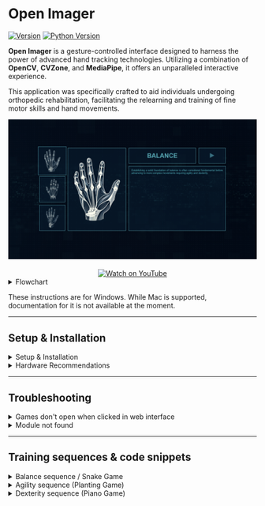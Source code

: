 # Open Imager

[![Version](https://img.shields.io/badge/version-4.2.0-blue.svg)]()
[![Python Version](https://img.shields.io/badge/python-3.12-blue.svg)](https://www.python.org/downloads/release/python-312/)

**Open Imager** is a gesture-controlled interface designed to harness the power of advanced hand tracking technologies. Utilizing a combination of **OpenCV**, **CVZone**, and **MediaPipe**, it offers an unparalleled interactive experience.

This application was specifically crafted to aid individuals undergoing orthopedic rehabilitation, facilitating the relearning and training of fine motor skills and hand movements.

<div style="display: flex; flex-direction: column;">
  <img src="https://github.com/bayoudhseif/openimager/blob/master/assets/interface.PNG?raw=true" alt="Interface Preview" style="width: 100%;">
</div>

<div style="display: flex; justify-content: center; margin-top: 20px;">
  <a href="https://www.youtube.com/watch?v=ZJ_tWuLcxhg" target="_blank">
    <img src="https://img.shields.io/badge/Watch%20on-YouTube-red?style=for-the-badge&logo=youtube" alt="Watch on YouTube" style="width: 300px;">
  </a>
</div>

<details>
<summary>Flowchart</summary>

<img src="https://github.com/bayoudhseif/openimager/blob/master/assets/flowchart.png?raw=true" alt="Flowchart" style="width: 100%;">

</details>

These instructions are for Windows. While Mac is supported, documentation for it is not available at the moment.

---

## Setup & Installation

<details>
<summary>Setup & Installation</summary>

### Prerequisites

- **[Python 3.12](https://www.python.org/ftp/python/3.12.3/python-3.12.3-amd64.exe)**: Ensure you have Python 3.12 installed.
- **[Microsoft Visual C++](https://aka.ms/vs/17/release/vc_redist.x64.exe)**: Install the Microsoft Visual C++ 2015-2022 Redistributable.

### Installation

1. **Clone or Download Repository**
   - Clone the project repository using Git or download it as a ZIP file.

2. **Install Dependencies**
   - Open your terminal or command prompt.
   - Navigate to the project repository directory.
   - Run the following command to install the required Python packages:
     ```sh
     pip install -r requirements.txt
     ```

### Running the Application

1. **Navigate to Application Directory**
   - Change directory to `main-web`:
     ```sh
     cd main-web
     ```

2. **Run the Application**
   - Execute the following command to start the application:
     ```sh
     python openimager-windows.py
     ```

</details>

<details>
<summary>Hardware Recommendations</summary>

To ensure optimal performance, it is recommended to use the following hardware specifications:

- **Processor**: Quad-core CPU with 2.5 GHz or higher clock speed.
- **RAM**: Minimum 8 GB RAM.
- **GPU**: Optional but recommended for improved performance, with at least 2 GB VRAM.
- **Camera**: Standard webcam capable of at least 720p resolution.

</details>

---

## Troubleshooting

<details>
<summary>Games don't open when clicked in web interface</summary>

If you're having trouble getting the training modules to work after starting the Flask server from `openimager-windows.py`, follow these steps:

1. **Go to the Levels Directory**: Open your command prompt or terminal and navigate to the `levels` folder inside the `main-web` folder of your project.

2. **Find the Module**: Inside the `levels` folder, you'll see folders named `agility`, `balance`, and `dexterity`. Go into the folder that corresponds to the module you're having trouble with. For example, if it's the agility module, go into the `agility` folder.

3. **Run the Module**: Once you're inside the module's folder, find the Python file (it will have the same name as the folder) and run it by typing `python filename.py` in your command prompt or terminal. This will run the module directly and may show any errors that are preventing it from working properly.

Repeat these steps for the other modules if needed.

</details>

<details>
<summary>Module not found</summary>

If the troubleshooting tip above shows **"module name not found"**, follow these steps:

1. **Try Installing with pip**:
    - Run `pip install <module_name>`

2. **If Error Persists**:
    - Run `pip install <module_name> --user`

Replace `<module_name>` with the library name that gives the error, for example, `cvzone`, `flask`, etc.

</details>

---

## Training sequences & code snippets

<details>
<summary>Balance sequence / Snake Game</summary>

### Purpose
- A hand-controlled snake game using OpenCV and Pygame.

### Game Mechanics
- The game continuously captures frames from the camera, detects hand landmarks, and uses the index finger position to control the snake.
- If the snake's head (index finger tip) collides with a treat, the score increases, and a new treat position is generated.
- The game ends if the snake stands still for too long.

1. **Hand Detection and Grabbing Mechanism**
   <details>
   <summary><b>View Code</b></summary>

   ```python
   # Initialize hand detector
   detector = HandDetector(detectionCon=0.8)

   # Main loop
   while True:
       success, img = cap.read()
       if not success:
           print("Failed to capture video frame.")
           continue  # Skip the rest of the loop and try to get another frame

       img = cv2.flip(img, 1)
       hands, img = detector.findHands(img, draw=False)

       if hands:
           for hand in hands:
               lm_list = hand["lmList"]
               cursor = lm_list[8][:2]
               l, _, _ = detector.findDistance(lm_list[8][:2], lm_list[12][:2], img)

               if not is_grabbing and l < grab_threshold:
                   is_grabbing = True
               elif is_grabbing and l > release_threshold:
                   is_grabbing = False

               single_rect.update(cursor, is_grabbing)
   ```

   **Explanation**:
   - The hand detector is initialized with a confidence threshold of 0.8.
   - In the main loop, it captures frames from the camera, flips them horizontally, and detects hands in the frame.
   - It calculates the distance between the index and middle fingertips to determine if the user is grabbing (fingers close together) or releasing (fingers apart) the draggable object.

   </details>

2. **Draggable Rectangle Class with Image**
   <details>
   <summary><b>View Code</b></summary>

   ```python
   # Define class for draggable rectangle (now with images)
   class DragRect:
       def __init__(self, pos_center, image):
           self.pos_center = pos_center
           self.image = image
           self.is_grabbed = False
           self.size = [image.shape[1], image.shape[0]]

       def update(self, cursor, is_grabbing):
           cx, cy = self.pos_center
           w, h = self.size

           if cx - w // 2 < cursor[0] < cx + w // 2 and cy - h // 2 < cursor[1] < cy + h // 2:
               if is_grabbing:
                   self.pos_center = cursor
                   self.is_grabbed = True
               else:
                   self.is_grabbed = False
           else:
               if self.is_grabbed and is_grabbing:
                   self.pos_center = cursor
               elif not is_grabbing:
                   self.is_grabbed = False
   ```

   **Explanation**:
   - `DragRect` class manages a draggable rectangle with an image.
   - It updates the rectangle's position based on the cursor's position when the hand is grabbing it.
   - It checks if the cursor is within the rectangle's bounds to determine if the rectangle should follow the cursor.

   </details>

3. **Planting Zone and Seed Planting Logic**
   <details>
   <summary><b>View Code</b></summary>

   ```python
   # Function to check if a point is inside a rectangle
   def is_inside_planting_zone(rect_pos, zone_pos, zone_size):
       rx, ry = rect_pos
       zx, zy = zone_pos
       zw, zh = zone_size

       return zx - zw // 2 < rx < zx + zw // 2 and zy - zh // 2 < ry < zy + zh // 2

   # Function to generate a new planting zone position
   def generate_new_planting_zone(exclude_pos, img_size, zone_size):
       img_width, img_height = img_size
       zone_width, zone_height = zone_size
       margin = 100  # To ensure the zone does not spawn too close to the edges
       x = random.randint(margin + zone_width // 2, img_width - margin - zone_width // 2)
       y = random.randint(margin + zone_height // 2, img_height - margin - zone_height // 2)
       return [x, y]
   ```

   **Explanation**:
   - `is_inside_planting_zone`: Checks if the rectangle's center is within the planting zone's boundaries.
   - `generate_new_planting_zone`: Generates a new random position for the planting zone, ensuring it doesn't spawn too close to the edges or overlap with the current zone.

   </details>

</details>

<details>
<summary>Agility sequence (Planting Game)</summary>

### Purpose
- A hand-controlled drag-and-drop planting game using OpenCV and Pygame.

### Game Mechanics
- The game detects hand gestures to grab and move a box (seed) to a planting zone.
- If the box is placed inside the planting zone, a new planting zone is generated.

1. **Hand Detection and Initialization**
   <details>
   <summary><b>View Code</b></summary>

   ```python

   # Initialize camera
   cap = cv2.VideoCapture(0)
   cap.set(3, 1920)
   cap.set(4, 1080)

   # Initialize hand detector
   detector = HandDetector(detectionCon=0.8)

   # Initialize pygame
   pygame.init()
   display_info = pygame.display.Info()
   screen = pygame.display.set_mode((display_info.current_w, display_info.current_h), pygame.FULLSCREEN)
   pygame.display.set_caption("Planting Game")

   # Font settings for instructions
   font = cv2.FONT_HERSHEY_SIMPLEX
   font_scale = 0.8
   font_color = (255, 255, 255)
   line_type = 2

   # Instructions to display
   instructions = [
       "Use your index finger to control the snake's direction.",
       "Eat the red dots to grow longer and increase your score.",
   ]
   ```

   **Explanation**:
   - Initializes the camera, hand detector, and Pygame for full-screen display.
   - Sets up the font settings for displaying instructions on the screen.

   </details>

2. **Game State and Collision Detection**
   <details>
   <summary><b>View Code</b></summary>

   ```python
   # Function to initialize game state
   def initialize_game():
       return {
           "treat_pos": [random.randint(100, 1180), random.randint(100, 620)],
           "score": 0,
           "snake_body": [[640, 360]],  # Starting position
           "game_over": False,
       }

   # Function to add a new treat
   def add_treat():
       return [random.randint(100, 1180), random.randint(100, 620)]

   # Function to check collision with treat
   def check_collision_with_treat(head, treat, tolerance=20):
       dx = head[0] - treat[0]
       dy = head[1] - treat[1]
       distance = np.sqrt(dx**2 + dy**2)
       return distance < tolerance

   # Function to check self collision
   def check_self_collision(snake_body):
       head = snake_body[0]
       return head in snake_body[1:]
   ```

   **Explanation**:
   - `initialize_game`: Initializes the game state with a random treat position, score, initial snake position, and game over flag.
   - `add_treat`: Generates a new random position for the treat.
   - `check_collision_with_treat`: Checks if the snake's head has collided with the treat.
   - `check_self_collision`: Checks if the snake has collided with itself.

   </details>

3. **Main Game Loop and Drawing**
   <details>
   <summary><b>View Code</b></summary>

   ```python
   # Main game loop
   game_running = True
   while game_running:
       game_state = initialize_game()

       while not game_state["game_over"]:
           success, img = cap.read()
           if not success:
               continue

           img = cv2.flip(img, 1)
           hands, img = detector.findHands(img, draw=False)

           if hands:
               index_finger_tip = hands[0]["lmList"][8][:2]
               if len(game_state["snake_body"]) < 2 or not check_self_collision([index_finger_tip] + game_state["snake_body"][1:]):
                   game_state["snake_body"].insert(0, list(index_finger_tip))  # Move the snake
                   if check_collision_with_treat(index_finger_tip, game_state["treat_pos"], tolerance=25):
                       game_state["score"] += 1
                       game_state["treat_pos"] = add_treat()  # Add new treat
                   else:
                       game_state["snake_body"].pop()  # Keep the snake's length constant
               else:
                   game_state["game_over"] = True  # End game condition

           # Drawing
           # Draw the treat with white outline
           cv2.circle(img, tuple(game_state["treat_pos"]), 12, (255, 255, 255), cv2.FILLED)  # White outline
           cv2.circle(img, tuple(game_state["treat_pos"]), 10, (220, 204, 138), cv2.FILLED)  # Lighter treat color

           # Draw the snake with white outline
           for segment in game_state["snake_body"]:
               cv2.rectangle(img, (segment[0] - 9, segment[1] - 9), (segment[0] + 9, segment[1] + 9), (255, 255, 255), cv2.FILLED)  # White outline
               cv2.rectangle(img, (segment[0] - 7, segment[1] - 7), (segment[0] + 7, segment[1] + 7), (51, 27, 10), cv2.FILLED)  # Lighter snake color

           if game_state["score"] >= 30:
               game_running = False
               break

       if game_state["game_over"]:
           print(f"Game Over. Final Score: {game_state['score']}")
           cv2.waitKey(1000)  # Wait a bit before potentially restarting

   cap.release()
   cv2.destroyAllWindows()
   pygame.quit()
   ```

   **Explanation**:
   - Main game loop: Handles game initialization, updates game state based on hand detection, checks for collisions, and updates the display.
   - Drawing: Draws the treat and snake with a white outline, blends text with the video frame, and converts the image to Pygame format for display.

   </details>

</details>

<details>
<summary>Dexterity sequence (Piano Game)</summary>

### Purpose
- A hand gesture-controlled piano game using OpenCV, MediaPipe, and Pygame.

### Game Mechanics
- Plays a piano note when the correct gesture is made.
- Tracks the number of correct gestures and stops after 60 successful gestures.

1. **Hand Detection and Finger Counting**
   <details>
   <summary><b>View Code</b></summary>

   ```python

   class handDetector:
       def __init__(self, mode=False, maxHands=2, detectionCon=0.5, trackCon=0.5):
           self.mode = mode
           self.maxHands = maxHands
           self.detectionCon = detectionCon
           self.trackCon = trackCon

           self.mpHands = mp.solutions.hands
           self.hands = self.mpHands.Hands(static_image_mode=self.mode,
                                           max_num_hands=self.maxHands,
                                           min_detection_confidence=self.detectionCon,
                                           min_tracking_confidence=self.trackCon)
           self.mpDraw = mp.solutions.drawing_utils
           self.tipIds = [4, 8, 12, 16, 20]

       def findHands(self, img, draw=True):
           imgRGB = cv2.cvtColor(img, cv2.COLOR_BGR2RGB)
           self.results = self.hands.process(imgRGB)

           if self.results.multi_hand_landmarks:
               for handLms in self.results.multi_hand_landmarks:
                   if draw:
                       self.mpDraw.draw_landmarks(img, handLms, self.mpHands.HAND_CONNECTIONS)
           return img

       def findPosition(self, img, handNo=0, draw=True):
           lmList = []
           if self.results.multi_hand_landmarks:
               myHand = self.results.multi_hand_landmarks[handNo]


               for id, lm in enumerate(myHand.landmark):
                   h, w, c = img.shape
                   cx, cy = int(lm.x * w), int(lm.y * h)
                   lmList.append([id, cx, cy])
                   if draw and id == 0:  # Example for drawing circles on the wrist
                       cv2.circle(img, (cx, cy), 15, (255, 0, 255), cv2.FILLED)
           return lmList

       def countFingers(self, lmList):
           if lmList:
               fingers = []

               # Thumb
               if lmList[self.tipIds[0]][1] > lmList[self.tipIds[0] - 1][1]:
                   fingers.append(1)
               else:
                   fingers.append(0)

               # Fingers
               for id in range(1, 5):
                   if lmList[self.tipIds[id]][2] < lmList[self.tipIds[id] - 2][2]:
                       fingers.append(1)
                   else:
                       fingers.append(0)

               return fingers.count(1)
           return 0
   ```

   **Explanation**:
   - Defines a `handDetector` class using MediaPipe for hand detection.
   - Includes methods for finding hands, finding hand landmarks positions, and counting the number of fingers extended.

   </details>

2. **Playing Piano Notes**
   <details>
   <summary><b>View Code</b></summary>

   ```python
   def play_piano_sequence(gesture_made):
       piano_notes = [pygame.mixer.Sound("levels/dexterity/song.mp3")]
       elapsed_time = 0

       while True:
           if gesture_made.is_set():
               for note in piano_notes:
                   if elapsed_time < note.get_length():
                       note.play()
                       time.sleep(note.get_length() - elapsed_time)
                       elapsed_time = 0
                   else:
                       elapsed_time -= note.get_length()
                   if gesture_made.is_set():
                       continue
   ```

   **Explanation**:
   - Defines a function `play_piano_sequence` that plays a sequence of piano notes when a gesture is detected.

   </details>

3. **Main Game Loop**
   <details>
   <summary><b>View Code</b></summary>

   ```python
           if lmList:
               fingers_count = detector.countFingers(lmList)
               if fingers_count == current_number:
                   gesture_made.set()
                   gesture_count += 1
                   last_gesture_time = time.time()
                   previous_number = current_number
                   while previous_number == current_number:
                       current_number = random.randint(1, 5)
                   display_text = f"Show {current_number} fingers"
                   pygame.mixer.unpause()  # Resume the music when a new gesture is made
           else:
               pygame.mixer.pause()  # Pause the music if no hands are detected

           if time.time() - last_gesture_time > 0.8:
               pygame.mixer.pause()

           screen.blit(img, (0, 0))
           pygame.display.flip()

           # Handle pygame events
           for event in pygame.event.get():
               if event.type == pygame.QUIT or (event.type == pygame.KEYDOWN and (event.key == pygame.K_ESCAPE or event.key == pygame.K_q)):
                   pygame.quit()
                   cap.release()
                   cv2.destroyAllWindows()
                   pygame.mixer.quit()
                   sys.exit()

           if gesture_count == 60:
               break

       pygame.quit()
       cap.release()
       cv2.destroyAllWindows()
       pygame.mixer.quit()


   if __name__ == "__main__":
       main()
   ```

   **Explanation**:
   - Counts the number of fingers shown and updates the game state accordingly.
   - Plays piano notes based on detected gestures.
   - Ends the game after 60 correct gestures.

   </details>

</details>
